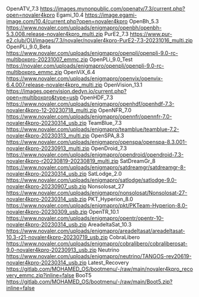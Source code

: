 OpenATV_7.3 https://images.mynonpublic.com/openatv/7.3/current.php?open=novaler4kpro
Egami_10.4 https://image.egami-image.com/10.4/current.php?open=novaler4kpro
OpenBh_5.3 https://www.novaler.com/uploads/enigmapro/openbh/openbh-5.3.008.release-novaler4kpro_multi.zip
PurE2_7.3 https://www.pur-e2.club/OU/images/7.3/novaler/novaler4kpro-PurE2-7.3-20231016_multi.zip
OpenPLi_9.0_Beta https://www.novaler.com/uploads/enigmapro/openpli/openpli-9.0-rc-multiboxpro-20231007_emmc.zip
OpenPLi_9.0_Test https://novaler.com/uploads/enigmapro/openpli/openpli-9.0-rc-multiboxpro_emmc.zip
OpenViX_6.4 https://www.novaler.com/uploads/enigmapro/openvix/openvix-6.4.007.release-novaler4kpro_multi.zip
OpenVision_13.1 https://images.openvision.dedyn.io/current.php?open=multiboxpro&type=usb
OpenHDF_7.3 https://www.novaler.com/uploads/enigmapro/openhdf/openhdf-7.3-novaler4kpro-12-20230718_multi.zip
OpenNFR_7.0 https://www.novaler.com/uploads/enigmapro/opennfr/opennfr-7.0-novaler4kpro-20230314_usb.zip
TeamBlue_7.3 https://www.novaler.com/uploads/enigmapro/teamblue/teamblue-7.2-novaler4kpro-20230313_multi.zip
OpenSPA_8.3 https://www.novaler.com/uploads/enigmapro/openspa/openspa-8.3.001-novaler4kpro-20230913_multi.zip
OpenDroid_7.3 https://www.novaler.com/uploads/enigmapro/opendroid/opendroid-7.3-novaler4kpro-r20230819-20230819_multi.zip
SatDreamGr_8 https://www.novaler.com/uploads/enigmapro/satdreamgr/satdreamgr-8-novaler4kpro-20230314_usb.zip
SatLodge_2.0 https://www.novaler.com/uploads/enigmapro/satlodge/satlodge-9.0-novaler4kpro-20230907_usb.zip
Nonsolosat_27 https://www.novaler.com/uploads/enigmapro/nonsolosat/Nonsolosat-27-novaler4kpro-20230314_usb.zip
PKT_Hyperion_8.0 https://www.novaler.com/uploads/enigmapro/pkt/PKTeam-Hyperion-8.0-novaler4kpro-20230309_usb.zip
OpenTR_10.1 https://www.novaler.com/uploads/enigmapro/opentr/opentr-10-novaler4kpro-20230314_usb.zip
AreadeltaSat_10.3 https://www.novaler.com/uploads/enigmapro/areadeltasat/areadeltasat-10.3-r21-novaler4kpro-20230719_usb.zip
CobraLibero https://www.novaler.com/uploads/enigmapro/cobralibero/cobraliberosat-9.0-novaler4kpro-20230913_usb.zip
Neutrino https://www.novaler.com/uploads/enigmapro/neutrino/TANGOS-rev20619-novaler4kpro-20230314_usb.zip
Latest_Recovery https://gitlab.com/MOHAMED_OS/bootmenu/-/raw/main/novaler4kpro_recovery_emmc.zip?inline=false
BooT5 https://gitlab.com/MOHAMED_OS/bootmenu/-/raw/main/Boot5.zip?inline=false
